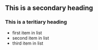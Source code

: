 ## This is a secondary heading
### This is a teritiary heading
* first item in list
* second item in list
* third item in list

